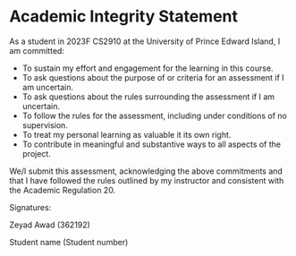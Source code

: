 # Academic Integrity Statement
As a student in 2023F CS2910 at the University of Prince Edward Island, I am committed:
- To sustain my effort and engagement for the learning in this course.
- To ask questions about the purpose of or criteria for an assessment if I am uncertain.
- To ask questions about the rules surrounding the assessment if I am uncertain.
- To follow the rules for the assessment, including under conditions of no supervision.
- To treat my personal learning as valuable it its own right.
- To contribute in meaningful and substantive ways to all aspects of the project. 

We/I submit this assessment, acknowledging the above commitments and that I have followed the rules
outlined by my instructor and consistent with the Academic Regulation 20.

Signatures:

Zeyad Awad (362192)

Student name (Student number)